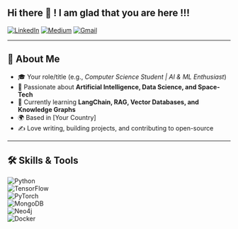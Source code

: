 ## Hi there 👋 ! I am glad that you are here !!!


[![LinkedIn](https://img.shields.io/badge/LinkedIn-0077B5?style=for-the-badge&logo=linkedin&logoColor=white)](https://www.linkedin.com/in/akshay-mali-953a021b7/)
[![Medium](https://img.shields.io/badge/Medium-12100E?style=for-the-badge&logo=medium&logoColor=white)](https://medium.com/@akshaymalilive)
[![Gmail](https://img.shields.io/badge/Gmail-D14836?style=for-the-badge&logo=gmail&logoColor=white)](mailto:akshaymalilive@gmail.com)

---


## 🚀 About Me  

- 🎓 Your role/title (e.g., *Computer Science Student | AI & ML Enthusiast*)  
- 🤖 Passionate about **Artificial Intelligence, Data Science, and Space-Tech**  
- 🌱 Currently learning **LangChain, RAG, Vector Databases, and Knowledge Graphs**  
- 🌍 Based in [Your Country]  
- ✍️ Love writing, building projects, and contributing to open-source  

---

## 🛠 Skills & Tools  

![Python](https://img.shields.io/badge/Python-3776AB?style=for-the-badge&logo=python&logoColor=white)  
![TensorFlow](https://img.shields.io/badge/TensorFlow-FF6F00?style=for-the-badge&logo=tensorflow&logoColor=white)  
![PyTorch](https://img.shields.io/badge/PyTorch-EE4C2C?style=for-the-badge&logo=pytorch&logoColor=white)  
![MongoDB](https://img.shields.io/badge/MongoDB-4EA94B?style=for-the-badge&logo=mongodb&logoColor=white)  
![Neo4j](https://img.shields.io/badge/Neo4j-018bff?style=for-the-badge&logo=neo4j&logoColor=white)  
![Docker](https://img.shields.io/badge/Docker-2496ED?style=for-the-badge&logo=docker&logoColor=white)  

